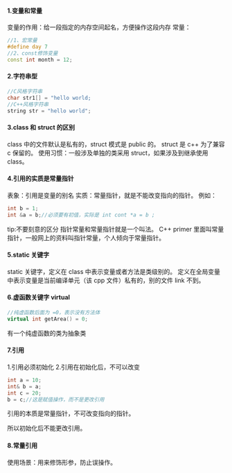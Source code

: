 #### 1.变量和常量
变量的作用：给一段指定的内存空间起名，方便操作这段内存
常量：
```C++
//1、宏常量
#define day 7
//2、const修饰变量
const int month = 12;
```

#### 2.字符串型
```C++
//C风格字符串
char str1[] = "hello world;
//C++风格字符串
string str = "hello world";
```

#### 3.class 和 struct 的区别

class 中的文件默认是私有的，struct 模式是 public 的。
struct 是 c++ 为了兼容 c 保留的。
使用习惯：一般涉及单独的类采用 struct，如果涉及到继承使用 class。

#### 4.引用的实质是常量指针 
表象：引用是变量的别名
实质：常量指针，就是不能改变指向的指针。
例如：
```c++
int b = 1;
int &a = b;//必须要有初值，实际是 int cont *a = b ;
```
tip:不要刻意的区分 指针常量和常量指针就是一个叫法。 C++ primer 里面叫常量指针，一般网上的资料叫指针常量，个人倾向于常量指针。

#### 5.static 关键字
static 关键字，定义在 class 中表示变量或者方法是类级别的。
定义在全局变量中表示变量是当前编译单元（该 cpp 文件）私有的，别的文件 link 不到。

#### 6.虚函数关键字 virtual
```C++
//纯虚函数后面为 =0，表示没有方法体
virtual int getArea() = 0;
```
有一个纯虚函数的类为抽象类

#### 7.引用

1.引用必须初始化
2.引用在初始化后，不可以改变

```C++
int a = 10;
int& b = a;
int c = 20;
b = c;//这是赋值操作，而不是更改引用
```

引用的本质是常量指针，不可改变指向的指针。

所以初始化后不能更改引用。

#### 8.常量引用

使用场景：用来修饰形参，防止误操作。




